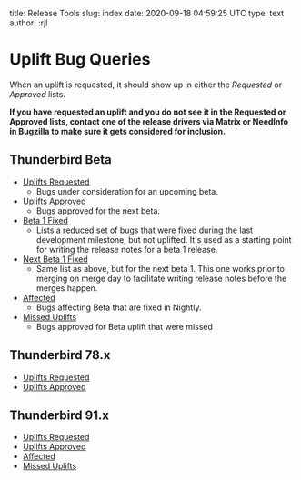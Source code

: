 title: Release Tools
slug: index
date: 2020-09-18 04:59:25 UTC
type: text
author: :rjl

# Uplift Bug Queries

When an uplift is requested, it should show up in either the *Requested*
or *Approved* lists.

**If you have requested an uplift and you do not see it in the Requested
or Approved lists, contact one of the release drivers via Matrix or 
NeedInfo in Bugzilla to make sure it gets considered for inclusion.**

## Thunderbird Beta

* [Uplifts Requested](buglist/?channel=beta&query=uplifts-requested)
    - Bugs under consideration for an upcoming beta.
* [Uplifts Approved](buglist/?channel=beta&query=uplifts-approved)
    - Bugs approved for the next beta.
* [Beta 1 Fixed](buglist/?channel=beta&query=beta-1-fixed)
    - Lists a reduced set of bugs that were fixed during the last development
      milestone, but not uplifted. It's used as a starting point for writing
      the release notes for a beta 1 release.
* [Next Beta 1 Fixed](buglist/?channel=beta&query=beta-1-next)
    - Same list as above, but for the next beta 1. This one works prior to
      merging on merge day to facilitate writing release notes before the merges
      happen.
* [Affected](buglist/?channel=beta&query=affected)
    - Bugs affecting Beta that are fixed in Nightly.
* [Missed Uplifts](buglist/?channel=beta&query=missed)
    - Bugs approved for Beta uplift that were missed

## Thunderbird 78.x

* [Uplifts Requested](buglist/?channel=release78&query=uplifts-requested)
* [Uplifts Approved](buglist/?channel=release78&query=uplifts-approved)

## Thunderbird 91.x

* [Uplifts Requested](buglist/?channel=release91&query=uplifts-requested)
* [Uplifts Approved](buglist/?channel=release91&query=uplifts-approved)
* [Affected](buglist/?channel=release91&query=affected)
* [Missed Uplifts](buglist/?channel=release91&query=missed)
